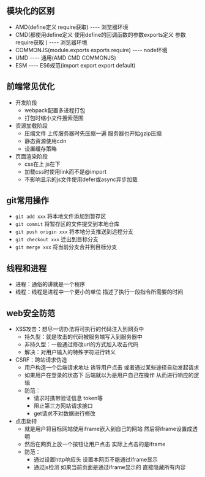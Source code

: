 ## 模块化的区别
  - AMD(define定义 require获取) ---- 浏览器环境
  - CMD(都使用define定义 使用define的回调函数的参数exports定义 参数require获取 ) ---- 浏览器环境
  - COMMONJS(module.exports exports require)  ---- node环境
  - UMD ---- 通用(AMD CMD COMMONJS)
  - ESM ---- ES6规范(import export export default)

## 前端常见优化
  - 开发阶段
    - webpack配置多进程打包
    - 打包时缩小文件搜索范围
  - 资源加载阶段
    - 压缩文件 上传服务器时先压缩一遍 服务器也开始gzip压缩
    - 静态资源使用cdn
    - 设置缓存策略
  - 页面渲染阶段
    - css在上 js在下
    - 加载css时使用link而不是@import
    - 不影响显示的js文件使用defer或async异步加载

## git常用操作
  - `git add xxx` 将本地文件添加到暂存区
  - `git commit` 将暂存区的文件提交到本地仓库
  - `git push origin xxx` 将本地分支推送到远程分支
  - `git checkout xxx` 迁出到目标分支
  - `git merge xxx` 将当前分支合并到目标分支

## 线程和进程
  - 进程：通俗的讲就是一个程序
  - 线程：线程是进程中一个更小的单位 描述了执行一段指令所需要的时间

## web安全防范
  - XSS攻击：想尽一切办法将可执行的代码注入到网页中
    - 持久型：就是攻击的代码被服务端写入到服务器中
    - 非持久型：一般通过修改url的方式加入攻击代码
    - 解决：对用户输入的特殊字符进行转义
  - CSRF：跨站请求伪造
    - 用户构造一个后端请求地址 诱导用户点击 或者通过某些途径自动发起请求
    - 如果用户在登录的状态下 后端就以为是用户自己在操作 从而进行响应的逻辑
    - 防范：
        - 请求时携带验证信息 token等
        - 阻止第三方网站请求接口
        - get请求不对数据进行修改
  - 点击劫持
    - 就是用户将目标网站使用iframe嵌入到自己的网站 然后将iframe设置成透明
    - 然后在网页上放一个按钮让用户点击 实际上点击的是iframe
    - 防范：
      - 通过设置http响应头 设置本网页不能通过iframe显示
      - 通过js检测 如果当前页面是通过iframe显示的 直接隐藏所有内容